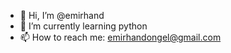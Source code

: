 - 👋 Hi, I’m @emirhand
- 🌱 I’m currently learning python
- 📫 How to reach me: emirhandongel@gmail.com

<!---
emirhand/emirhand is a ✨ special ✨ repository because its `README.md` (this file) appears on your GitHub profile.
You can click the Preview link to take a look at your changes.
--->
